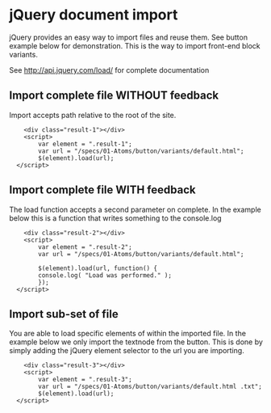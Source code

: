 # jQuery document import

jQuery provides an easy way to import files and reuse them. See button example below for demonstration.
This is the way to import front-end block variants.

See <http://api.jquery.com/load/> for complete documentation

## Import complete file WITHOUT feedback
Import accepts path relative to the root of the site.

```example
	<div class="result-1"></div>
	<script>
		var element = ".result-1";
		var url = "/specs/01-Atoms/button/variants/default.html";
		$(element).load(url);
  </script>
```

## Import complete file WITH feedback
The load function accepts a second parameter on complete. In the example below this is a function that writes something to the console.log

```example
	<div class="result-2"></div>
	<script>
		var element = ".result-2";
		var url = "/specs/01-Atoms/button/variants/default.html";

		$(element).load(url, function() {
	  	console.log( "Load was performed." );
		});
  </script>
```

## Import sub-set of file
You are able to load specific elements of within the imported file. In the example below we only import the textnode from the button. This is done by simply adding the jQuery element selector to the url you are importing.

```example
	<div class="result-3"></div>
	<script>
		var element = ".result-3";
		var url = "/specs/01-Atoms/button/variants/default.html .txt";
		$(element).load(url);
  </script>
```
